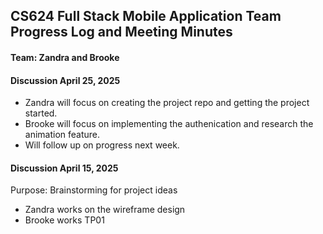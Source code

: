 ## CS624 Full Stack Mobile Application Team Progress Log and Meeting Minutes
#### Team: Zandra and Brooke


#### Discussion April 25, 2025
- Zandra will focus on creating the project repo and getting the project started. 
- Brooke will focus on implementing the authenication and research the animation feature.
- Will follow up on progress next week.
  

#### Discussion April 15, 2025
Purpose: Brainstorming for project ideas
- Zandra works on the wireframe design
- Brooke works TP01

